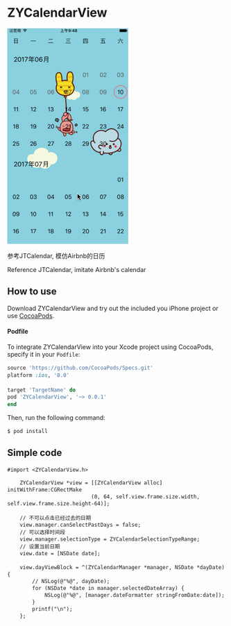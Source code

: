 # ZYCalendarView
![image](https://github.com/Yanyinghenmei/ZYCalendarView/raw/master/image.gif)

参考JTCalendar, 模仿Airbnb的日历

Reference JTCalendar, imitate Airbnb's calendar

## How to use
Download ZYCalendarView and try out the included you iPhone project or use [CocoaPods](http://cocoapods.org).

#### Podfile

To integrate ZYCalendarView into your Xcode project using CocoaPods, specify it in your `Podfile`:

```ruby
source 'https://github.com/CocoaPods/Specs.git'
platform :ios, '8.0'

target 'TargetName' do
pod 'ZYCalendarView', '~> 0.0.1'
end
```

Then, run the following command:

```bash
$ pod install
```

## Simple code

```
#import <ZYCalendarView.h>
```

```objc
    ZYCalendarView *view = [[ZYCalendarView alloc] initWithFrame:CGRectMake
                           (0, 64, self.view.frame.size.width, self.view.frame.size.height-64)];
    
    // 不可以点击已经过去的日期
    view.manager.canSelectPastDays = false;
    // 可以选择时间段
    view.manager.selectionType = ZYCalendarSelectionTypeRange;
    // 设置当前日期
    view.date = [NSDate date];
    
    view.dayViewBlock = ^(ZYCalendarManager *manager, NSDate *dayDate) {
        // NSLog(@"%@", dayDate);
        for (NSDate *date in manager.selectedDateArray) {
            NSLog(@"%@", [manager.dateFormatter stringFromDate:date]);
        }
        printf("\n");
    };
```
